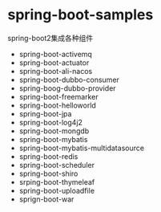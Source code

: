 # spring-boot-samples
  spring-boot2集成各种组件

*  spring-boot-activemq
*  spring-boot-actuator
*  spring-boot-ali-nacos
*  spring-boot-dubbo-consumer
*  spring-boog-dubbo-provider
*  spring-boot-freemarker
*  spring-boot-helloworld
*  spring-boot-jpa
*  spring-boot-log4j2
*  spring-boot-mongdb
*  spring-boot-mybatis
*  spring-boot-mybatis-multidatasource
*  spring-boot-redis
*  spring-boot-scheduler
*  spring-boot-shiro
*  srping-boot-thymeleaf
*  spring-boot-uploadfile
*  sprign-boot-war